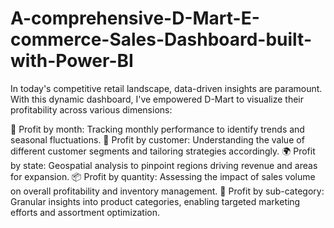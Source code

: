 # A-comprehensive-D-Mart-E-commerce-Sales-Dashboard-built-with-Power-BI

In today's competitive retail landscape, data-driven insights are paramount. With this dynamic dashboard, I've empowered D-Mart to visualize their profitability across various dimensions:

📅 Profit by month: Tracking monthly performance to identify trends and seasonal fluctuations.
👥 Profit by customer: Understanding the value of different customer segments and tailoring strategies accordingly.
🌍 Profit by state: Geospatial analysis to pinpoint regions driving revenue and areas for expansion.
📦 Profit by quantity: Assessing the impact of sales volume on overall profitability and inventory management.
📑 Profit by sub-category: Granular insights into product categories, enabling targeted marketing efforts and assortment optimization.

